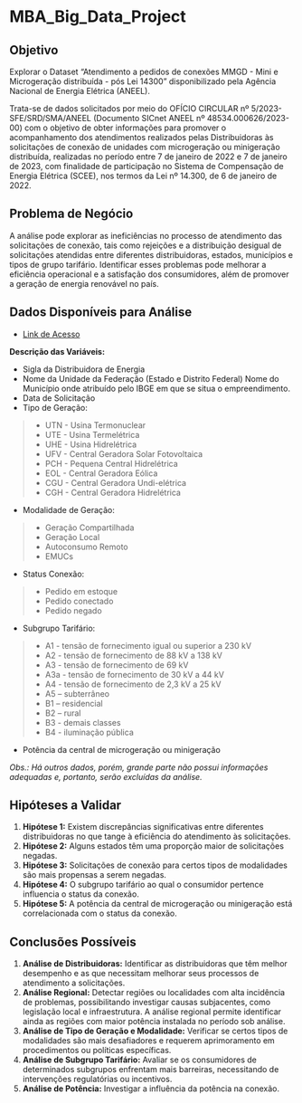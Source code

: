 # MBA_Big_Data_Project

## Objetivo
Explorar o Dataset “Atendimento a pedidos de conexões MMGD - Mini e Microgeração distribuída - pós Lei 14300” disponibilizado pela Agência Nacional de Energia Elétrica (ANEEL).

Trata-se de dados solicitados por meio do OFÍCIO CIRCULAR nº 5/2023- SFE/SRD/SMA/ANEEL (Documento SICnet ANEEL nº 48534.000626/2023-00) com o objetivo de obter informações para promover o acompanhamento dos atendimentos realizados pelas Distribuidoras às solicitações de conexão de unidades com microgeração ou minigeração distribuída, realizadas no período entre 7 de janeiro de 2022 e 7 de janeiro de 2023, com finalidade de participação no Sistema de Compensação de Energia Elétrica (SCEE), nos termos da Lei nº 14.300, de 6 de janeiro de 2022.

## Problema de Negócio
A análise pode explorar as ineficiências no processo de atendimento das solicitações de conexão, tais como rejeições e a distribuição desigual de solicitações atendidas entre diferentes distribuidoras, estados, municípios e tipos de grupo tarifário. Identificar esses problemas pode melhorar a eficiência operacional e a satisfação dos consumidores, além de promover a geração de energia renovável no país.

## Dados Disponíveis para Análise

* [Link de Acesso](https://dadosabertos.aneel.gov.br/dataset/atendimento-mmgd-mini-e-micro-geracao-distribuida)

**Descrição das Variáveis:**

*	Sigla da Distribuidora de Energia
*	Nome da Unidade da Federação (Estado e Distrito Federal) Nome do Município onde atribuído pelo IBGE em que se situa o empreendimento.
*	Data de Solicitação
*	Tipo de Geração:
> -  UTN - Usina Termonuclear
> -  UTE - Usina Termelétrica
> -  UHE - Usina Hidrelétrica
> -  UFV - Central Geradora Solar Fotovoltaica
> -  PCH - Pequena Central Hidrelétrica
> -  EOL - Central Geradora Eólica
> -  CGU - Central Geradora Undi-elétrica
> -  CGH - Central Geradora Hidrelétrica
*	Modalidade de Geração: 
> -  Geração Compartilhada
> -  Geração Local
> -  Autoconsumo Remoto
> -  EMUCs
*	Status Conexão:
> -  Pedido em estoque
> -  Pedido conectado
> -  Pedido negado
*	Subgrupo Tarifário:
> -  A1 - tensão de fornecimento igual ou superior a 230 kV
> -  A2 - tensão de fornecimento de 88 kV a 138 kV
> -  A3 - tensão de fornecimento de 69 kV
> -  A3a - tensão de fornecimento de 30 kV a 44 kV
> -  A4 - tensão de fornecimento de 2,3 kV a 25 kV
> -  A5 – subterrâneo
> -  B1 – residencial
> -  B2 – rural
> -  B3 - demais classes
> -  B4 - iluminação pública
*	Potência da central de microgeração ou minigeração

*Obs.: Há outros dados, porém, grande parte não possui informações adequadas e, portanto, serão excluídas da análise.*

## Hipóteses a Validar
1. **Hipótese 1:** Existem discrepâncias significativas entre diferentes distribuidoras no que tange à eficiência do atendimento às solicitações.
2. **Hipótese 2:** Alguns estados têm uma proporção maior de solicitações negadas.
3. **Hipótese 3:** Solicitações de conexão para certos tipos de modalidades são mais propensas a serem negadas.
4. **Hipótese 4:** O subgrupo tarifário ao qual o consumidor pertence influencia o status da conexão.
5. **Hipótese 5:** A potência da central de microgeração ou minigeração está correlacionada com o status da conexão.

## Conclusões Possíveis
1. **Análise de Distribuidoras:** Identificar as distribuidoras que têm melhor desempenho e as que necessitam melhorar seus processos de atendimento a solicitações.
2. **Análise Regional:** Detectar regiões ou localidades com alta incidência de problemas, possibilitando investigar causas subjacentes, como legislação local e infraestrutura. A análise regional permite identificar ainda as regiões com maior potência instalada no período sob análise.
3. **Análise de Tipo de Geração e Modalidade:** Verificar se certos tipos de modalidades são mais desafiadores e requerem aprimoramento em procedimentos ou políticas específicas.
4. **Análise de Subgrupo Tarifário:** Avaliar se os consumidores de determinados subgrupos enfrentam mais barreiras, necessitando de intervenções regulatórias ou incentivos.
5. **Análise de Potência:** Investigar a influência da potência na conexão.

